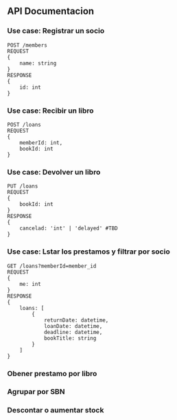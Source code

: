 ## API Documentacion

### Use case: Registrar un socio

```
POST /members
REQUEST
{
    name: string
}
RESPONSE
{
    id: int
}
```

### Use case: Recibir un libro

```
POST /loans
REQUEST
{
    memberId: int,
    bookId: int
}
```

### Use case: Devolver un libro

```
PUT /loans
REQUEST
{
    bookId: int
}
RESPONSE
{
    cancelad: 'int' | 'delayed' #TBD
}
```

### Use case: Lstar los prestamos y filtrar por socio

```
GET /loans?memberId=member_id
REQUEST
{
    me: int
}
RESPONSE
{
    loans: [
        {
            returnDate: datetime,
            loanDate: datetime,
            deadline: datetime,
            bookTitle: string
        }
    ]
}
```

### Obener prestamo por libro

### Agrupar por SBN

### Descontar o aumentar stock
